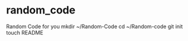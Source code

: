random_code
===========

Random Code for you
mkdir ~/Random-Code
cd ~/Random-code
git init
touch README
